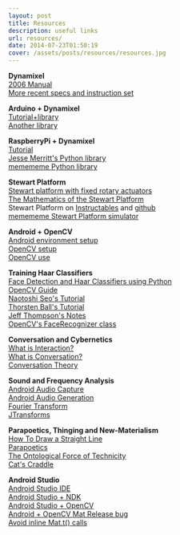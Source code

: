 ```yaml
---
layout: post
title: Resources
description: useful links
url: resources/
date: 2014-07-23T01:50:19
cover: /assets/posts/resources/resources.jpg
---
```

**Dynamixel**  
[2006 Manual](http://www.trossenrobotics.com/images/productdownloads/AX-12&#40;English&#41;.pdf)  
[More recent specs and instruction set](http://support.robotis.com/en/techsupport_eng.htm#product/dynamixel/ax_series/dxl_ax_actuator.htm)


**Arduino + Dynamixel**  
[Tutorial+library](http://savageelectronics.blogspot.it/2011/01/arduino-y-dynamixel-ax-12.html)  
[Another library](http://www.pablogindel.com/2010/01/biblioteca-de-arduino-para-ax-12/)


**RaspberryPi + Dynamixel**  
[Tutorial](http://www.oppedijk.com/robotics/control-dynamixel-with-raspberrypi)  
[Jesse Merritt's Python library](https://github.com/jes1510/python_dynamixels)  
[memememe Python library](https://github.com/thiagohersan/memememe/tree/master/Python/ax12)


**Stewart Platform**  
[Stewart platform with fixed rotary actuators](http://www.techfak.uni-bielefeld.de/~fszufnar/publications/Szufnarowski2013.pdf)  
[The Mathematics of the Stewart Platform](http://tinyurl.com/wu3a-sp)  
Stewart Platform on [Instructables](http://www.instructables.com/id/Arduino-controlled-Rotary-Stewart-Platform/) and [github](https://github.com/ThomasKNR/RotaryStewartPlatform)  
[memememe Stewart Platform simulator](https://github.com/thiagohersan/memememe/tree/master/Processing/StewartSimulator)


**Android + OpenCV**  
[Android environment setup](http://docs.opencv.org/doc/tutorials/introduction/android_binary_package/android_dev_intro.html)  
[OpenCV setup](http://docs.opencv.org/doc/tutorials/introduction/android_binary_package/O4A_SDK.html)  
[OpenCV use](http://docs.opencv.org/doc/tutorials/introduction/android_binary_package/dev_with_OCV_on_Android.html)


**Training Haar Classifiers**  
[Face Detection and Haar Classifiers using Python](http://opencv-python-tutroals.readthedocs.io/en/latest/py_tutorials/py_objdetect/py_face_detection/py_face_detection.html)  
[OpenCV Guide](http://docs.opencv.org/doc/user_guide/ug_traincascade.html)  
[Naotoshi Seo's Tutorial](http://note.sonots.com/SciSoftware/haartraining.html)  
[Thorsten Ball's Tutorial](http://coding-robin.de/2013/07/22/train-your-own-opencv-haar-classifier.html)  
[Jeff Thompson's Notes](https://github.com/jeffThompson/MirrorTest/blob/master/TrainingInstructions.md)  
[OpenCV's FaceRecognizer class](http://docs.opencv.org/2.4/modules/contrib/doc/facerec/facerec_api.html)


**Conversation and Cybernetics**  
[What is Interaction?](http://www.dubberly.com/articles/what-is-interaction.html)  
[What is Conversation?](http://www.dubberly.com/articles/what-is-conversation.html)  
[Conversation Theory](http://www.pangaro.com/published/cyb-and-con.html)


**Sound and Frequency Analysis**  
[Android Audio Capture](http://developer.android.com/reference/android/media/AudioRecord.html)  
[Android Audio Generation](http://developer.android.com/reference/android/media/AudioTrack.html)  
[Fourier Transform](https://en.wikipedia.org/wiki/Fourier_transform)  
[JTransforms](https://sites.google.com/site/piotrwendykier/software/jtransforms)


**Parapoetics, Thinging and New-Materialism**  
[How To Draw a Straight Line](http://synthetica.eng.uci.edu/mechanicaldesign101/Kempe-Straight-Line.pdf)  
[Parapoetics](http://www.brokendimanche.eu/)  
[The Ontological Force of Technicity](http://link.springer.com/article/10.1007/s13347-012-0092-5)  
[Cat's Craddle](https://muse.jhu.edu/article/8029)


**Android Studio**  
[Android Studio IDE](https://developer.android.com/studio/index.html)  
[Android Studio + NDK](https://www.crystax.net/en/blog/3)  
[Android Studio + OpenCV](https://www.learn2crack.com/2016/03/setup-opencv-sdk-android-studio.html)  
[Android + OpenCV Mat Release bug](https://github.com/opencv/opencv/issues/4961)  
[Avoid inline Mat.t() calls](https://github.com/thiagohersan/memememe/commit/4f5eb8f7114f30d68023d9fb9a087ce940158829?diff=unified#diff-689e0a4f36c3a48c8479a93c9a56caadL290)

